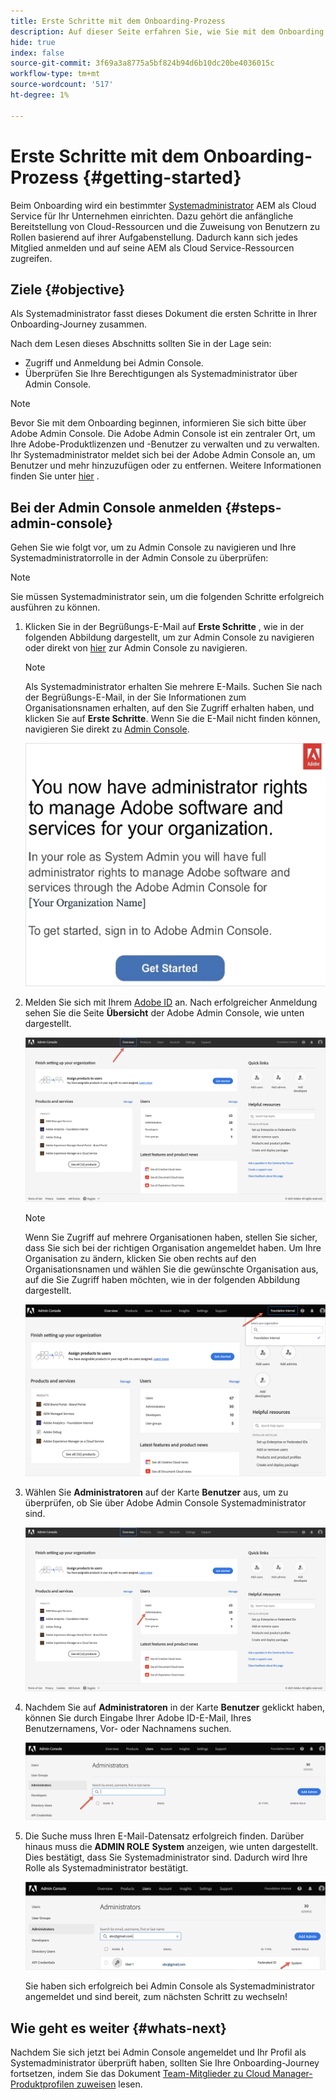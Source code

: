 ```yaml
---
title: Erste Schritte mit dem Onboarding-Prozess
description: Auf dieser Seite erfahren Sie, wie Sie mit dem Onboarding von Journey beginnen.
hide: true
index: false
source-git-commit: 3f69a3a8775a5bf824b94d6b10dc20be4036015c
workflow-type: tm+mt
source-wordcount: '517'
ht-degree: 1%

---
```


# Erste Schritte mit dem Onboarding-Prozess {#getting-started}

Beim Onboarding wird ein bestimmter [Systemadministrator](https://experienceleague.adobe.com/docs/experience-manager-cloud-service/onboarding/onboarding-concepts/system-administrator.html?lang=en) AEM als Cloud Service für Ihr Unternehmen einrichten. Dazu gehört die anfängliche Bereitstellung von Cloud-Ressourcen und die Zuweisung von Benutzern zu Rollen basierend auf ihrer Aufgabenstellung. Dadurch kann sich jedes Mitglied anmelden und auf seine AEM als Cloud Service-Ressourcen zugreifen.

## Ziele {#objective}

Als Systemadministrator fasst dieses Dokument die ersten Schritte in Ihrer Onboarding-Journey zusammen.

Nach dem Lesen dieses Abschnitts sollten Sie in der Lage sein:

* Zugriff und Anmeldung bei Admin Console.
* Überprüfen Sie Ihre Berechtigungen als Systemadministrator über Admin Console.

>[!NOTE]
>Bevor Sie mit dem Onboarding beginnen, informieren Sie sich bitte über Adobe Admin Console. Die Adobe Admin Console ist ein zentraler Ort, um Ihre Adobe-Produktlizenzen und -Benutzer zu verwalten und zu verwalten. Ihr Systemadministrator meldet sich bei der Adobe Admin Console an, um Benutzer und mehr hinzuzufügen oder zu entfernen. Weitere Informationen finden Sie unter [hier](https://experienceleague.adobe.com/docs/experience-manager-cloud-service/onboarding/onboarding-concepts/admin-console.html?lang=en) .


## Bei der Admin Console anmelden {#steps-admin-console}

Gehen Sie wie folgt vor, um zu Admin Console zu navigieren und Ihre Systemadministratorrolle in der Admin Console zu überprüfen:

>[!NOTE]
>Sie müssen Systemadministrator sein, um die folgenden Schritte erfolgreich ausführen zu können.

1. Klicken Sie in der Begrüßungs-E-Mail auf **Erste Schritte** , wie in der folgenden Abbildung dargestellt, um zur Admin Console zu navigieren oder direkt von [hier](https://adminconsole.adobe.com) zur Admin Console zu navigieren.

   >[!NOTE]
   >Als Systemadministrator erhalten Sie mehrere E-Mails. Suchen Sie nach der Begrüßungs-E-Mail, in der Sie Informationen zum Organisationsnamen erhalten, auf den Sie Zugriff erhalten haben, und klicken Sie auf **Erste Schritte**. Wenn Sie die E-Mail nicht finden können, navigieren Sie direkt zu [Admin Console](https://adminconsole.adobe.com/).

   ![](/help/onboarding/onboarding-journey/assets/sys-admin-getstarted.png)

1. Melden Sie sich mit Ihrem [Adobe ID](https://experienceleague.adobe.com/docs/experience-manager-cloud-service/onboarding/onboarding-concepts/adobe-id.html?lang=en) an. Nach erfolgreicher Anmeldung sehen Sie die Seite **Übersicht** der Adobe Admin Console, wie unten dargestellt.

   ![](/help/onboarding/onboarding-journey/assets/get-started1.png)

   >[!NOTE]
   >Wenn Sie Zugriff auf mehrere Organisationen haben, stellen Sie sicher, dass Sie sich bei der richtigen Organisation angemeldet haben. Um Ihre Organisation zu ändern, klicken Sie oben rechts auf den Organisationsnamen und wählen Sie die gewünschte Organisation aus, auf die Sie Zugriff haben möchten, wie in der folgenden Abbildung dargestellt.

   ![](/help/onboarding/onboarding-journey/assets/admin-console-orgswitch.png)

1. Wählen Sie **Administratoren** auf der Karte **Benutzer** aus, um zu überprüfen, ob Sie über Adobe Admin Console Systemadministrator sind.

   ![](/help/onboarding/onboarding-journey/assets/get-started2.png)

1. Nachdem Sie auf **Administratoren** in der Karte **Benutzer** geklickt haben, können Sie durch Eingabe Ihrer Adobe ID-E-Mail, Ihres Benutzernamens, Vor- oder Nachnamens suchen.

   ![](/help/onboarding/onboarding-journey/assets/get-started3.png)

1. Die Suche muss Ihren E-Mail-Datensatz erfolgreich finden. Darüber hinaus muss die **ADMIN ROLE** **System** anzeigen, wie unten dargestellt. Dies bestätigt, dass Sie Systemadministrator sind. Dadurch wird Ihre Rolle als Systemadministrator bestätigt.

   ![](/help/onboarding/onboarding-journey/assets/get-started4.png)

   Sie haben sich erfolgreich bei Admin Console als Systemadministrator angemeldet und sind bereit, zum nächsten Schritt zu wechseln!

## Wie geht es weiter {#whats-next}

Nachdem Sie sich jetzt bei Admin Console angemeldet und Ihr Profil als Systemadministrator überprüft haben, sollten Sie Ihre Onboarding-Journey fortsetzen, indem Sie das Dokument [Team-Mitglieder zu Cloud Manager-Produktprofilen zuweisen](/help/onboarding/onboarding-journey/assign-team-members-cloud-manager.md) lesen.

